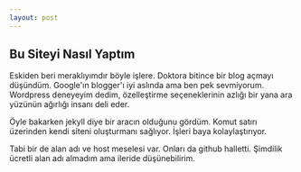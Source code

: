 ```yaml
---
layout: post
---
```


## Bu Siteyi Nasıl Yaptım

Eskiden beri meraklıyımdır böyle işlere. Doktora bitince bir blog açmayı düşündüm. <!--more--> Google'ın blogger'ı iyi aslında ama ben pek sevmiyorum. Wordpress deneyeyim dedim, özelleştirme seçeneklerinin azlığı bir yana ara yüzünün ağırlığı insanı deli eder.

Öyle bakarken jekyll diye bir aracın olduğunu gördüm. Komut satırı üzerinden kendi siteni oluşturmanı sağlıyor. İşleri baya kolaylaştırıyor.

Tabi bir de alan adı ve host meselesi var. Onları da github halletti. Şimdilik ücretli alan adı almadım ama ileride düşünebilirim.
